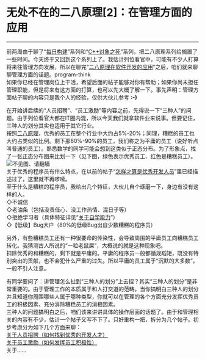 # 无处不在的二八原理[2]：在管理方面的应用 

-----

 前两周由于聊了“[每日构建](https://program-think.blogspot.com/2009/02/daily-build-0-overview.html)”系列和“[C++对象之死](https://program-think.blogspot.com/2009/02/cxx-object-destroy-overview.html)”系列，把二八原理系列给搁置了一些时间。今天终于又回到这个系列上了。我估计列位看官中，可能有不少人打算将来往管理方向发展，所以在聊完“[二八原理在软件开发的应用](https://program-think.blogspot.com/2009/02/80-20-principle-1-software-developing.html)”之后，咱们就来聊聊管理方面的话题。program-think  
 如果你已经在管理岗位上干活，希望后面的帖子能够对你有帮助；如果你尚未担任管理职能，但是将来有这方面的打算，也可以先大概了解一下。事先声明：管理方面帖子聊的内容只是我个人的经验，仅供大伙儿参考 **:-)**  
   
 在开始讲后续的“人员招聘”、“员工激励”等内容之前，先得说一下“三种人”的问题。由于列位看官大都在IT圈内混，所以今天我们就拿软件业来说事。但要记住，三种人的划分其实也适用于其它行业。  
 按照[二八原理](https://program-think.blogspot.com/2009/02/80-20-principle-0-overview.html)，优秀的员工在整个行业中大约占5%-20%；同理，糟糕的员工也大约占类似的比例。剩下那60%-90%的员工，我们称之为平庸的员工（说好听点叫普通的员工）。熟悉数学的同学可能会想到这类似于正态分布。为了形象点，找了一张正态分布图来比划一下（见下图，绿色表示优秀员工、红色是糟糕员工）。  
 ![不见图、请翻墙](https://lh3.googleusercontent.com/WpMsKB6-qiViFcb8PW3amYSCgpA-QfnUnklH29G4bK5Gp1p1Nayt4GhYIS584dvJu6kHAGBJu81z1X5TKUT8AkQO5IAPfu1MLzO5SWPV4i_3XFNajCGByieknB_j4J65eEolbzkY)  
 关于优秀的程序员有什么特点，在以前的帖子“[怎样才算是优秀开发人员](https://program-think.blogspot.com/2009/01/0.html)”里已经描述过了，这里就不再啰嗦。  
 至于什么是糟糕的程序员，我给出几个特征，大伙儿自个琢磨一下，身边有没有这样的人。  
 ◇不诚信  
 ◇老油条（包括没责任心、没工作热情、混日子等）  
 ◇拒绝学习者（具体特征详见“[关于自学能力](https://program-think.blogspot.com/2009/01/2.html#active)”）  
 ◇【低级】Bug大户（80%的低级Bug出自少数糟糕的程序员）  
   
 另外，有些糟糕员工还有一种很要命的传染性，会导致周围的平庸员工向糟糕员工转化。我猜测古人所说的“一粒老鼠屎”，大概说的就是这种现象吧。  
 扣除优秀的和糟糕的，剩下就是平庸的。平庸的程序员一般都循规蹈矩，既没有特别突出的贡献，也不会犯什么严重的过失。所以平庸的员工属于“沉默的大多数”，一般不引人注意。  
   
 有同学要问了：讲管理怎么扯到“三种人的划分”上去捏？其实“三种人的划分”是非常重要的。由于管理工作的本质属于和人打交道的范畴。当你搞明白三种人的划分并且知道你周围哪些人属于哪种类型，你就可以在管理的各个方面充分发挥优秀员工的积极因素、充分消除糟糕员工的消极因素。  
 三种人的问题搞明白之后，咱们该来讲讲具体的操作层面的话题了。由于和管理相关的内容有不少，估计一个帖子又写不下了。只好重构一把，拆分为几个帖子。初步考虑分为如下几个方面来聊：  
 [关于人员招聘（如何找到优秀的开发人才）](https://program-think.blogspot.com/2009/03/80-20-principle-3-management-hire.html)  
 [关于员工激励（如何发挥员工积极性）](https://program-think.blogspot.com/2009/03/80-20-principle-4-management-encourage.html)  
 关于...... 